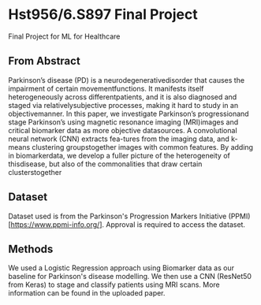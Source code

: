 # Hst956/6.S897 Final Project

Final Project for ML for Healthcare

## From Abstract

Parkinson’s disease (PD) is a neurodegenerativedisorder that causes the impairment of certain movementfunctions. It manifests itself heterogeneously across differentpatients, and it is also diagnosed and staged via relativelysubjective processes, making it hard to study in an objectivemanner. In this paper, we investigate Parkinson’s progressionand stage Parkinson’s using magnetic resonance imaging (MRI)images and critical biomarker data as more objective datasources. A convolutional neural network (CNN) extracts fea-tures from the imaging data, and k-means clustering groupstogether images with common features. By adding in biomarkerdata, we develop a fuller picture of the heterogeneity of thisdisease, but also of the commonalities that draw certain clusterstogether

## Dataset

Dataset used is from the Parkinson's Progression Markers Initiative (PPMI)[https://www.ppmi-info.org/]. Approval is required to access the dataset.

## Methods

We used a Logistic Regression approach using Biomarker data as our baseline for Parkinson's disease modelling. We then use a CNN (ResNet50 from Keras) to stage and classify patients using MRI scans. More information can be found in the uploaded paper.

